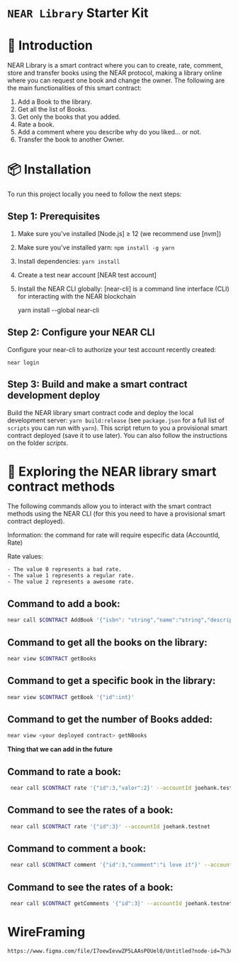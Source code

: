 # `NEAR Library` Starter Kit

📄 Introduction
==================

NEAR Library is a smart contract where you can to create, rate, comment, store and transfer books using the NEAR protocol, making a library online where you can request one book and change the owner. The following are the main functionalities of this smart contract:

1. Add a Book to the library.
2. Get all the list of Books.
3. Get only the books that you added. 
4. Rate a book.
5. Add a comment where you describe why do you liked... or not.
6. Transfer the book to another Owner.

📦 Installation
================

To run this project locally you need to follow the next steps:

Step 1: Prerequisites
------------------------------

1. Make sure you've installed [Node.js] ≥ 12 (we recommend use [nvm])
2. Make sure you've installed yarn: `npm install -g yarn`
3. Install dependencies: `yarn install`
4. Create a test near account [NEAR test account]
5. Install the NEAR CLI globally: [near-cli] is a command line interface (CLI) for interacting with the NEAR blockchain

    yarn install --global near-cli

Step 2: Configure your NEAR CLI
-------------------------------

Configure your near-cli to authorize your test account recently created:

    near login

Step 3: Build and make a smart contract development deploy  
--------------------------------

Build the NEAR library smart contract code and deploy the local development server: `yarn build:release` (see `package.json` for a full list of `scripts` you can run with `yarn`). This script return to you a provisional smart contract deployed (save it to use later). You can also follow the instructions on the folder *scripts*.


📑 Exploring the NEAR library smart contract methods 
==================

The following commands allow you to interact with the smart contract methods using the NEAR CLI (for this you need to have a provisional smart contract deployed).

Information: the command for rate will require especific data (AccountId, Rate)
 
Rate values: 

    - The value 0 represents a bad rate.
    - The value 1 represents a regular rate.  
    - The value 2 represents a awesome rate.    


Command to add a book: 
--------------------------------------------

```bash
near call $CONTRACT AddBook '{"isbn": "string","name":"string","description":"string","numpage":"number","author":"string","datepublished":"date","editions":"number"}' --account-id <your test account>
```

Command to get all the books on the library:
--------------------------------------------

```bash
near view $CONTRACT getBooks
```

Command to get a specific book in the library:
--------------------------------------------

```bash
near view $CONTRACT getBook '{"id":int}'
```

Command to get the number of Books added:
--------------------------------------------

```bash
near view <your deployed contract> getNBooks
```

**Thing that we can add in the future**

Command to rate a book:
--------------------------------------------

```bash
 near call $CONTRACT rate '{"id":3,"valor":2}' --accountId joehank.testnet
```
Command to see the rates of a book:
--------------------------------------------

```bash
 near call $CONTRACT rate '{"id":3}' --accountId joehank.testnet
```

Command to comment a book:
--------------------------------------------

```bash
 near call $CONTRACT comment '{"id":3,"comment":"i love it"}' --accountId joehank.testnet
```
Command to see the rates of a book:
--------------------------------------------

```bash
 near call $CONTRACT getComments '{"id":3}' --accountId joehank.testnet
```

WireFraming
================

```bash
https://www.figma.com/file/I7oewIevwZP5LAAsPOUel0/Untitled?node-id=7%3A49
```